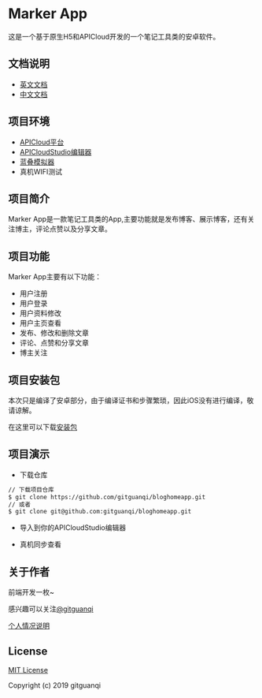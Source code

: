 # Marker App

这是一个基于原生H5和APICloud开发的一个笔记工具类的安卓软件。

## 文档说明

+ [英文文档](README.md)
+ [中文文档](zh-CN.md)

## 项目环境

+ [APICloud平台](https://www.apicloud.com)
+ [APICloudStudio编辑器](https://www.apicloud.com/devtools)
+ [蓝叠模拟器](https://www.bluestacks.cn/)
+ 真机WIFI测试

## 项目简介

Marker App是一款笔记工具类的App,主要功能就是发布博客、展示博客，还有关注博主，评论点赞以及分享文章。

## 项目功能

Marker App主要有以下功能：

+ 用户注册
+ 用户登录
+ 用户资料修改
+ 用户主页查看
+ 发布、修改和删除文章
+ 评论、点赞和分享文章
+ 博主关注

## 项目安装包

本次只是编译了安卓部分，由于编译证书和步骤繁琐，因此iOS没有进行编译，敬请谅解。

在这里可以下载[安装包](./app/marker.apk)

## 项目演示

+ 下载仓库

```sh
// 下载项目仓库
$ git clone https://github.com/gitguanqi/bloghomeapp.git
// 或者
$ git clone git@github.com:gitguanqi/bloghomeapp.git
```

+ 导入到你的APICloudStudio编辑器

+ 真机同步查看

## 关于作者

前端开发一枚~

感兴趣可以关注[@gitguanqi](https://github.com/gitguanqi)

[个人情况说明](./about.md)

## License

[MIT License](http://opensource.org/licenses/MIT)

Copyright (c) 2019 gitguanqi
